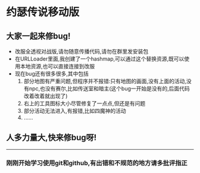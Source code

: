 # 约瑟传说移动版
## 大家一起来修bug!

- 改服全透视对战版,请勿随意传播代码,请勿在群里发安装包
- 在URLLoader里面,我创建了一个hashmap,可以通过这个替换资源,既可以使用本地资源,也可以直接连接到改服
- 现在bug还有很多很多,其中包括
  1. 部分地图有严重问题,但程序并不报错:只有地图的画面,没有上面的活动,没有npc,也没有赛尔,比如传送室和暗主(这个bug一开始是没有的,后面代码改着改着就出现了)
  2. 右上的工具图标大小尽管修复了一点点,但还是有问题
  3. 部分活动无法进入,有报错,比如四魔神的活动
  4. ......

## 人多力量大,快来修bug呀!

---

### 刚刚开始学习使用git和github,有出错和不规范的地方请多批评指正

